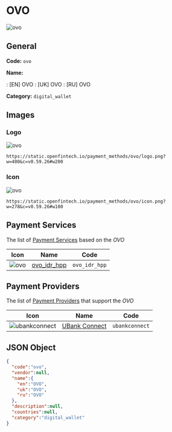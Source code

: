 
# OVO 
![ovo](https://static.openfintech.io/payment_methods/ovo/logo.png?w=400&c=v0.59.26#w200)  

## General 
**Code:** `ovo` 
 
**Name:** 
 
:	[EN] OVO 
:	[UK] OVO 
:	[RU] OVO 
 
**Category:** `digital_wallet` 
 

## Images 

### Logo 
![ovo](https://static.openfintech.io/payment_methods/ovo/logo.png?w=400&c=v0.59.26#w200)  

```
https://static.openfintech.io/payment_methods/ovo/logo.png?w=400&c=v0.59.26#w200
```  

### Icon 
![ovo](https://static.openfintech.io/payment_methods/ovo/icon.png?w=278&c=v0.59.26#w100)  

```
https://static.openfintech.io/payment_methods/ovo/icon.png?w=278&c=v0.59.26#w100
```  

## Payment Services 
 
The list of [Payment Services](/payment-services/) based on the _OVO_ 

|Icon|Name|Code| 
|:---:|:---:|:---:| 
|![ovo](https://static.openfintech.io/payment_methods/ovo/icon.png?w=278&c=v0.59.26#w100) |[ovo_idr_hpp](/payment-services/ovo_idr_hpp/)|`ovo_idr_hpp`| 
 

## Payment Providers 
 
The list of [Payment Providers](/payment-providers/) that support the _OVO_ 

|Icon|Name|Code| 
|:---:|:---:|:---:| 
|![ubankconnect](https://static.openfintech.io/payment_providers/ubankconnect/icon.svg?w=278&c=v0.59.26#w100) |[UBank Connect](/payment-providers/ubankconnect/)|`ubankconnect`| 
 

## JSON Object 

```json
{
  "code":"ovo",
  "vendor":null,
  "name":{
    "en":"OVO",
    "uk":"OVO",
    "ru":"OVO"
  },
  "description":null,
  "countries":null,
  "category":"digital_wallet"
}
```  
